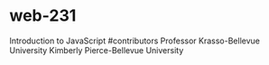 # web-231
Introduction to JavaScript
#contributors
Professor Krasso-Bellevue University
Kimberly Pierce-Bellevue University

